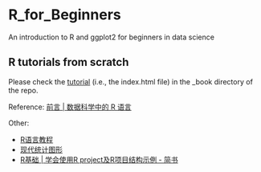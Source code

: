 # R_for_Beginners
An introduction to R and ggplot2 for beginners in data science

## R tutorials from scratch
Please check the [tutorial](https://htmlpreview.github.io/?https://github.com/jinworks/R_for_Beginners/blob/master/_book/index.html) (i.e., the index.html file) in the _book directory of the repo.

Reference: [前言 | 数据科学中的 R 语言](https://bookdown.org/wangminjie/R4DS/)

Other: 

- [R语言教程](https://www.math.pku.edu.cn/teachers/lidf/docs/Rbook/html/_Rbook/index.html)
- [现代统计图形](https://bookdown.org/xiangyun/msg/)
- [R基础 | 学会使用R project及R项目结构示例 - 简书](https://www.jianshu.com/p/83df5899b705)
